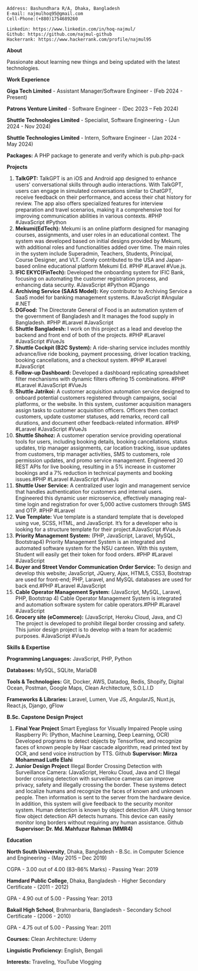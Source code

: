 ```
Address: Bashundhara R/A, Dhaka, Bangladesh
E-mail: najmulhoq95@gmail.com
Cell-Phone:(+880)1754689260
```
```
Linkedin: https://www.linkedin.com/in/hoq-najmul/
Github: https://github.com/najmul-github
Hackerrank: https://www.hackerrank.com/profile/najmul95
```

**About**

Passionate about learning new things and being updated with the latest technologies.

**Work Experience**

**Giga Tech Limited** - Assistant Manager/Software Engineer - (Feb 2024 - Present)

**Patrons Venture Limited** - Software Engineer - (Dec 2023 – Feb 2024)

**Shuttle Technologies Limited** - Specialist, Software Engineering - (Jun 2024 - Nov 2024)

**Shuttle Technologies Limited** - Intern, Software Engineer - (Jan 2024 - May 2024)


**Packages:** A PHP package to generate and verify which is pub.php-pack

**Projects**

1. **TalkGPT:**  TalkGPT is an iOS and Android app designed to enhance users' 
conversational skills through audio interactions. With TalkGPT, users can 
engage in simulated conversations similar to ChatGPT, receive feedback on 
their performance, and access their chat history for review. The app also 
offers specialized features for interview preparation and travel scenarios, 
making it a comprehensive tool for improving communication abilities in 
various contexts. #PHP #JavaScript #Python
2. **Mekumi(EdTech):** Mekumi is an online platform designed for managing 
courses, assignments, and user roles in an educational context. The system 
was developed based on initial designs provided by Mekumi, with additional 
roles and functionalities added over time. The main roles in the system 
include Superadmin, Teachers, Students, Principal, Course Designer, and VLT. 
Corely contributed to the USA and Japan-based online educational platform 
Mekumi Ed. #PHP #Laravel #Vue.js.
3. **IFIC EKYC(FinTech):** Developed the onboarding system for IFIC Bank, 
focusing on automating the customer registration process, and enhancing 
data security. #JavaScript #Python #Django 
4. **Archiving Service (SAAS Model):** Key contributor to Archiving Service a 
SaaS model for banking management systems. #JavaScript #Angular #.NET 
5. **DGFood:** The Directorate General of Food is an automation system of the 
government of Bangladesh and It manages the food supply in Bangladesh. #PHP #Laravel #JavaScript
6. **Shuttle Bangladesh:**  I work on this project as a lead and develop the backend 
and front end of both of the projects. #PHP #Laravel #JavaScript #VueJs
7. **Shuttle Cockpit (B2C System):** A ride-sharing service includes 
monthly advance/live ride booking, payment processing, driver location 
tracking, booking cancellations, and a checkout system. #PHP #Laravel #JavaScript
8. **Follow-up Dashboard:** Developed a dashboard replicating spreadsheet 
filter mechanisms with dynamic filters offering 15 combinations. #PHP #Laravel #JavaScript #VueJs 
9. **Shuttle Jatrikoi:** A customer acquisition automation service designed to 
onboard potential customers registered through campaigns, social platforms, 
or the website. In this system, customer acquisition managers assign tasks to 
customer acquisition officers. Officers then contact customers, update 
customer statuses, add remarks, record call durations, and document other 
feedback-related information. #PHP #Laravel #JavaScript #VueJs
10. **Shuttle Shohoz:** A customer operation service providing operational 
tools for users, including booking details, booking cancellations, status 
updates, trip manager assignments, car location tracking, issue updates 
from customers, trip manager activities, SMS to customers, role 
permission updates, and promo service management. Engineered 20 
REST APIs for live booking, resulting in a 5% increase in customer 
bookings and a 7% reduction in technical payments and booking issues.#PHP #Laravel #JavaScript #VueJs
11. **Shuttle User Service:** A centralized user login and management 
service that handles authentication for customers and internal users. 
Engineered this dynamic user microservice, effectively managing real-time 
login and registration for over 5,000 active customers through SMS and 
OTP. #PHP #Laravel  
12. **Vue Template:** Vue template is a standard template that is developed 
using vue, SCSS, HTML, and JavaScript. It’s for a developer who is looking for a 
structure template for their project.#JavaScript #VueJs
13. **Priority Management System:** (PHP, JavaScript, Laravel, MySQL, 
Bootstrap4) Priority Management System is an integrated and automated 
software system for the NSU canteen. With this system, Student will easily get their 
token for food orders. #PHP #Laravel #JavaScript
14. **Buyer and Street Vendor Communication Order Service:** To design 
and develop this website; JavaScript, JQuery, Ajax, HTML5, CSS3, Bootstrap 
are used for front-end; PHP, Laravel, and MySQL databases are used for back
end.#PHP #Laravel #JavaScript
15. **Cable Operator Management System:** (JavaScript, MySQL, Laravel, 
PHP, Bootstrap 4) Cable Operator Management System is integrated and 
automation software system for cable operators.#PHP #Laravel #JavaScript
16. **Grocery site (eCommerce):** (JavaScript, Heroku Cloud, Java, and C) 
The project is developed to prohibit illegal border crossing and safety. This 
junior design project is to develop with a team for academic purposes. #JavaScript #VueJs

**Skills & Expertise**

**Programming Languages:** JavaScript, PHP, Python

**Databases:** MySQL, SQLite, MariaDB

**Tools & Technologies:** Git, Docker, AWS, Datadog, Redis, Shopify, Digital
Ocean, Postman, Google Maps, Clean Architecture,
S.O.L.I.D

**Frameworks & Libraries:** Laravel, Lumen, Vue JS, AngularJS, Nuxt.js, React.js,
Django, gFlow

**B.Sc. Capstone Design Project**

1. **Final Year Project**
Smart Eyeglass for Visually Impaired People using Raspberry Pi:
(Python, Machine Learning, Deep Learning, OCR)
Developed programs to detect objects by Tensorflow, and recognize faces of known
people by Haar cascade algorithm, read printed text by OCR, and send voice
instruction by TTS. Github
**Supervisor: Mirza Mohammad Lutfe Elahi**
2. **Junior Design Project**
Illegal Border Crossing Detection with Surveillance Camera:
(JavaScript, Heroku Cloud, Java and C)
Illegal border crossing detection with surveillance cameras can improve
privacy, safety and illegally crossing the border. These systems detect and
localize humans and recognize the faces of known and unknown people.
Then information is sent to the server from the hardware device. In addition,
this system will give feedback to the security monitor system. Human
detection is known by object detection API. Using tensor flow object detection
API detects humans. This device can easily monitor long borders without
requiring any human assistance. Github
**Supervisor: Dr. Md. Mahfuzur Rahman (MMR4)**

**Education**

**North South University**, Dhaka, Bangladesh - B.Sc. in Computer Science and Engineering - (May 2015 – Dec 2019)

CGPA - 3.00 out of 4.00 (83-86% Marks) - Passing Year: 2019


**Hamdard Public College**, Dhaka, Bangladesh - Higher Secondary Certificate - (2011 - 2012)

GPA - 4.90 out of 5.00 - Passing Year: 2013


**Bakail High School**, Brahmanbaria, Bangladesh - Secondary School Certificate - (2006 - 2010)

GPA - 4.75 out of 5.00 - Passing Year: 2011


**Courses:** Clean Architecture: Udemy

**Linguistic Proficiency:** English, Bengali

**Interests:** Traveling, YouTube Vlogging


